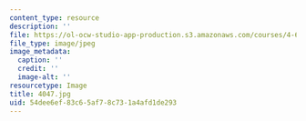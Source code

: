 ```yaml
---
content_type: resource
description: ''
file: https://ol-ocw-studio-app-production.s3.amazonaws.com/courses/4-614-religious-architecture-and-islamic-cultures-fall-2002/54dee6ef83c65af78c731a4afd1de293_4047.jpg
file_type: image/jpeg
image_metadata:
  caption: ''
  credit: ''
  image-alt: ''
resourcetype: Image
title: 4047.jpg
uid: 54dee6ef-83c6-5af7-8c73-1a4afd1de293
---
```

